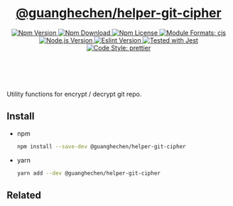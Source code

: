 <header>
  <h1 align="center">
    <a href="https://github.com/guanghechen/node-scaffolds/tree/@guanghechen/helper-git-cipher@6.0.0-alpha.11/packages/helper-git-cipher#readme">@guanghechen/helper-git-cipher</a>
  </h1>
  <div align="center">
    <a href="https://www.npmjs.com/package/@guanghechen/helper-git-cipher">
      <img
        alt="Npm Version"
        src="https://img.shields.io/npm/v/@guanghechen/helper-git-cipher.svg"
      />
    </a>
    <a href="https://www.npmjs.com/package/@guanghechen/helper-git-cipher">
      <img
        alt="Npm Download"
        src="https://img.shields.io/npm/dm/@guanghechen/helper-git-cipher.svg"
      />
    </a>
    <a href="https://www.npmjs.com/package/@guanghechen/helper-git-cipher">
      <img
        alt="Npm License"
        src="https://img.shields.io/npm/l/@guanghechen/helper-git-cipher.svg"
      />
    </a>
    <a href="#install">
      <img
        alt="Module Formats: cjs"
        src="https://img.shields.io/badge/module_formats-cjs-green.svg"
      />
    </a>
    <a href="https://github.com/nodejs/node">
      <img
        alt="Node.js Version"
        src="https://img.shields.io/node/v/@guanghechen/helper-git-cipher"
      />
    </a>
    <a href="https://github.com/facebook/jest">
      <img
        alt="Eslint Version"
        src="https://img.shields.io/npm/dependency-version/@guanghechen/helper-git-cipher/peer/jest"
      />
    </a>
    <a href="https://github.com/facebook/jest">
      <img
        alt="Tested with Jest"
        src="https://img.shields.io/badge/tested_with-jest-9c465e.svg"
      />
    </a>
    <a href="https://github.com/prettier/prettier">
      <img
        alt="Code Style: prettier"
        src="https://img.shields.io/badge/code_style-prettier-ff69b4.svg?style=flat-square"
      />
    </a>
  </div>
</header>
<br/>


Utility functions for encrypt / decrypt git repo.

## Install

* npm

  ```bash
  npm install --save-dev @guanghechen/helper-git-cipher
  ```

* yarn

  ```bash
  yarn add --dev @guanghechen/helper-git-cipher
  ```


## Related


[homepage]: https://github.com/guanghechen/node-scaffolds/tree/@guanghechen/helper-git-cipher@6.0.0-alpha.11/packages/helper-git-cipher#readme
